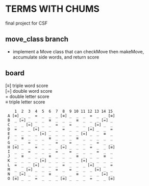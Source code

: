 TERMS WITH CHUMS
================

final project for CSF

move_class branch
--------------------

- implement a Move class that can checkMove then makeMove, accumulate side words, and return score


board
-----

[≡]  triple word score  
[=]  double word score  
 =   double letter score  
 ≡   triple letter score  


```
    1  2  3  4  5  6  7  8  9 10 11 12 13 14 15
 A [≡] _  _  =  _  _  _ [≡] _  _  _  =  _  _ [≡]
 B  _ [=] _  _  _  ≡  _  _  _  ≡  _  _  _ [=] _
 C  _  _ [=] _  _  _  =  _  =  _  _  _ [=] _  _
 D  =  _  _ [=] _  _  _  =  _  _  _ [=] _  _  =
 E  _  _  _  _ [=] _  _  _  _  _ [=] _  _  ≡  _
 F  _  ≡  _  _  _  ≡  _  _  _  ≡  _  _  _  _  _
 G  _  _  =  _  _  _  =  _  =  _  _  _  =  _  _
 H [≡] _  _  =  _  _  _ [=] _  _  _  =  _  _ [≡]
 I  _  _  =  _  _  _  =  _  =  _  _  _  =  _  _
 J  _  ≡  _  _  _  ≡  _  _  _  ≡  _  _  _  ≡  _
 K  _  _  _  _ [=] _  _  _  _  _ [=] _  _  _  _
 L  =  _  _ [=] _  _  _  =  _  _  _ [=] _  _  =
 M  _  _ [=] _  _  _  =  _  =  _  _  _ [=] _  _
 N  _ [=] _  _  _  ≡  _  _  _  ≡  _  _  _ [=] _
 O [≡] _  _  =  _  _  _ [≡] _  _  _  =  _  _ [≡]
```
